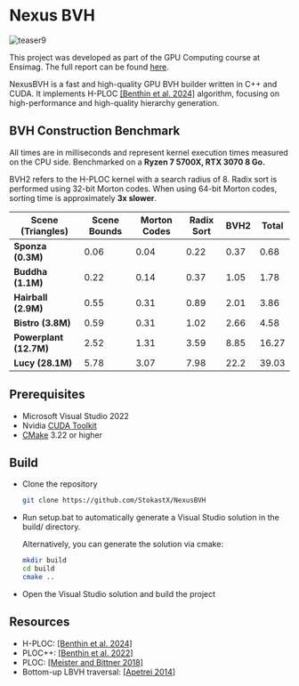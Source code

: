 # Nexus BVH
![teaser9](https://github.com/user-attachments/assets/a56284f9-bfe7-49d1-b83a-6374537d7e9b)

This project was developed as part of the GPU Computing course at Ensimag. The full report can be found [here](https://github.com/user-attachments/files/18828781/report.pdf).

NexusBVH is a fast and high-quality GPU BVH builder written in C++ and CUDA.
It implements H-PLOC [\[Benthin et al. 2024\]](https://dl.acm.org/doi/10.1145/3675377) algorithm, focusing on high-performance and high-quality hierarchy generation.

## BVH Construction Benchmark

All times are in milliseconds and represent kernel execution times measured on the CPU side. Benchmarked on a **Ryzen 7 5700X, RTX 3070 8 Go.** 

BVH2 refers to the H-PLOC kernel with a search radius of 8. Radix sort is performed using 32-bit Morton codes. When using 64-bit Morton codes, sorting time is approximately **3x slower**.

| Scene (Triangles)      | Scene Bounds | Morton Codes | Radix Sort           | BVH2  | Total  |
|------------------------|--------------|--------------|----------------------|------|--------|
| **Sponza (0.3M)**      | 0.06         | 0.04         | 0.22                 | 0.37 | 0.68   |
| **Buddha (1.1M)**      | 0.22         | 0.14         | 0.37                 | 1.05 | 1.78   |
| **Hairball (2.9M)**    | 0.55         | 0.31         | 0.89                 | 2.01 | 3.86   |
| **Bistro (3.8M)**      | 0.59         | 0.31         | 1.02                 | 2.66 | 4.58   |
| **Powerplant (12.7M)** | 2.52         | 1.31         | 3.59                 | 8.85 | 16.27  |
| **Lucy (28.1M)**       | 5.78         | 3.07         | 7.98                 | 22.2 | 39.03  |

## Prerequisites

- Microsoft Visual Studio 2022
- Nvidia [CUDA Toolkit](https://developer.nvidia.com/cuda-downloads)
- [CMake](https://cmake.org/download/) 3.22 or higher

## Build
- Clone the repository
   ```sh
   git clone https://github.com/StokastX/NexusBVH
   ```
- Run setup.bat to automatically generate a Visual Studio solution in the build/ directory.

  Alternatively, you can generate the solution via cmake:
  ```sh
  mkdir build
  cd build
  cmake ..
  ```
- Open the Visual Studio solution and build the project

## Resources

- H-PLOC: [\[Benthin et al. 2024\]](https://dl.acm.org/doi/10.1145/3675377)
- PLOC++: [\[Benthin et al. 2022\]](https://dl.acm.org/doi/10.1145/3543867)
- PLOC: [\[Meister and Bittner 2018\]](https://ieeexplore.ieee.org/document/7857089)
- Bottom-up LBVH traversal: [\[Apetrei 2014\]](https://doi.org/10.2312/cgvc.20141206)
